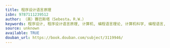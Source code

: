 ```yaml
---
title: 程序设计语言原理
isbn: 9787111239512
author: （美）賽巴斯塔（Sebesta，R.W.）
keywords: 程序设计, 程序设计语言原理, 计算机, 编程语言理论, 计算机科学, 编程语言, 编程, 体系结构
source: unknown
available: TRUE
douban_url: https://book.douban.com/subject/3119946/
---
```

